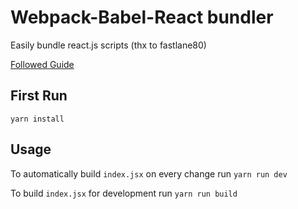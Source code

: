 # Webpack-Babel-React bundler
Easily bundle react.js scripts (thx to fastlane80)

[Followed Guide](https://medium.com/@fastlane80/setup-react-js-with-npm-babel-6-and-webpack-in-under-1-hour-1a714f973506)

## First Run

`yarn install`

## Usage

To automatically build `index.jsx` on every change run `yarn run dev`

To build `index.jsx` for development run `yarn run build`
